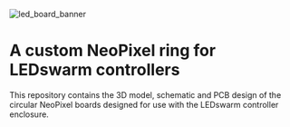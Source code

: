 ![led_board_banner](https://github.com/LEDswarm/NeoPixelRing/assets/94269527/dac14c2b-f3ed-4588-be0f-f6859be29d65)

# A custom NeoPixel ring for LEDswarm controllers

This repository contains the 3D model, schematic and PCB design of the circular NeoPixel boards designed for use with the LEDswarm controller enclosure.
